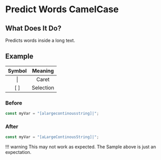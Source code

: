 # Predict Words CamelCase

## What Does It Do?

Predicts words inside a long text.

## Example

| Symbol |  Meaning  |
|:------:|:---------:|
| &vert; |   Caret   |
|  [ ]   | Selection |

### Before

```javascript
const myVar = "[alargecontinousstring]|";
```

### After

```javascript
const myVar = "[aLargeContinousString]|";
```

[//]: # (@formatter:off)
!!! warning
    This may not work as expected.
    The Sample above is just an expectation.

